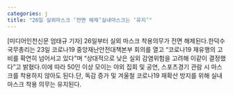 ```yaml
---
categories: j
title: "26일 실외마스크 ‘전면 해제’실내마스크는 ‘유지’"
---
```

[미디어인천신문 엄태규 기자] 26일부터 실외 마스크 착용의무가 전면 해제된다.한덕수 국무총리는 23일 코로나19 중앙재난안전대책본부 회의를 열고 “코로나19 재유행의 고비를 확연히 넘어서고 있다”며 “상대적으로 낮은 실외 감염위험을 고려해 이같이 결정했다”고 밝혔다.이에 따라 50인 이상 모이는 야외 집회 및 공연, 스포츠경기 관람 시 마스크를 착용하지 않아도 된다.단, 독감 증가 및 겨울철 코로나19 재확산 방지를 위해 실내 마스크 착용 의무는 유지된다.